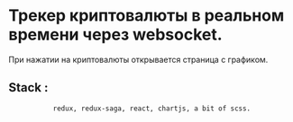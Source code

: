 # Трекер криптовалюты в реальном времени через websocket.
При нажатии на криптовалюты открывается страница с графиком.
## Stack :
               redux, redux-saga, react, chartjs, a bit of scss.
